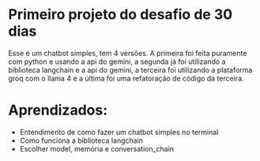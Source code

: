 # Primeiro projeto do desafio de 30 dias

Esse é um chatbot simples, tem 4 versões. A primeira foi feita puramente com python e usando a api do gemini, a segunda já foi utilizando a biblioteca langchain e a api do gemini, a terceira foi utilizando a plataforma groq com o llama 4 e a última foi uma refatoração de código da terceira.

# Aprendizados:
- Entendimento de como fazer um chatbot simples no terminal
- Como funciona a biblioteca langchain
- Escolher model, memória e conversation_chain 